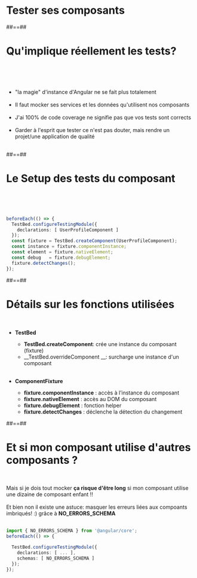 <!-- .slide: class="transition-bg-grey-1 underline" -->
# Tester ses composants

##==##

<!-- .slide-->
# Qu'implique réellement les tests?
<br><br><br>

- "la magie" d'instance d'Angular ne se fait plus totalement<br><br>
- Il faut mocker ses services et les données qu'utilisent nos composants<br><br>
- J'ai 100% de code coverage ne signifie pas que vos tests sont corrects<br><br>
- Garder à l'esprit que tester ce n'est pas douter, mais rendre un projet/une application de qualité<br><br>

##==##

<!-- .slide: class="with-code inconsolata" -->
# Le Setup des tests du composant
<br><br><br>

```typescript
beforeEach(() => {
  TestBed.configureTestingModule({
    declarations: [ UserProfileComponent ]
  });
  const fixture = TestBed.createComponent(UserProfileComponent);
  const instance = fixture.componentInstance;
  const element = fixture.nativeElement;
  const debug   = fixture.debugElement;
  fixture.detectChanges();
});
```
<!-- .element: class="big-code" -->

##==##

<!-- .slide: class="with-code inconsolata" -->
# Détails sur les fonctions utilisées
<br>

- __TestBed__
    - __TestBed.createComponent__: crée une instance du composant (fixture)
    - __TestBed.overrideComponent __: surcharge une instance d'un composant
<br><br>

- __ComponentFixture__
    - __fixture.componentInstance__ : accès à l’instance du composant
    - __fixture.nativeElement__ : accès au DOM du composant
    - __fixture.debugElement__ : fonction helper
    - __fixture.detectChanges__ : déclenche la détection du changement

##==##

<!-- .slide: class="with-code" -->
# Et si mon composant utilise d'autres composants ?
<br>

Mais si je dois tout mocker __ça risque d'être long__ si mon composant utilise une dizaine de composant enfant !!<br><br>
<span class="important">Et bien non il existe une astuce: masquer les erreurs liées aux compoants imbriqués! :) grâce à __NO_ERRORS_SCHEMA__</span>
<br><br>

```typescript
import { NO_ERRORS_SCHEMA } from '@angular/core';
beforeEach(() => {

  TestBed.configureTestingModule({
    declarations: [ ... ],
    schemas: [ NO_ERRORS_SCHEMA ]
  });
});
```
<!-- .element: class="big-code" -->
